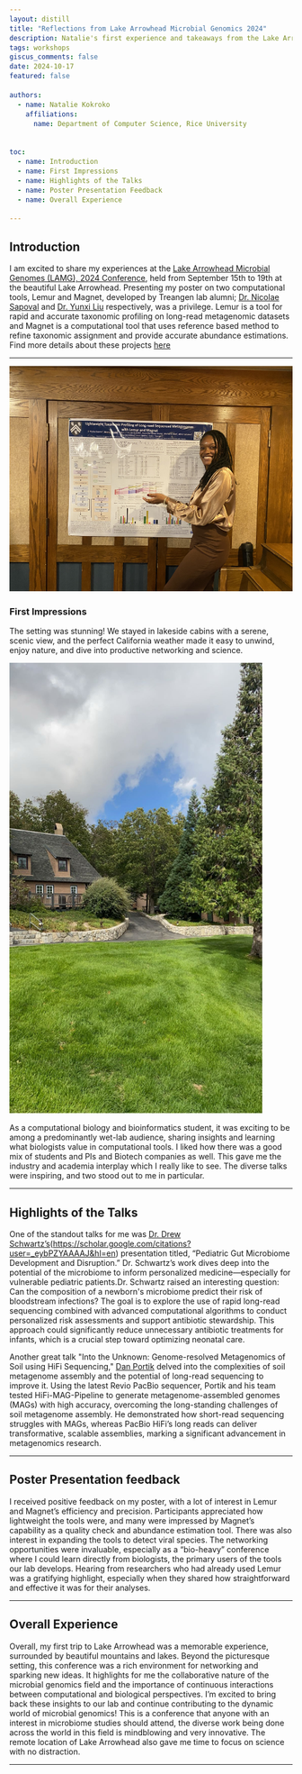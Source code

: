 ```yaml
---
layout: distill
title: "Reflections from Lake Arrowhead Microbial Genomics 2024"
description: Natalie's first experience and takeaways from the Lake Arrowhead Microbial Genomes Conference, 2024. 
tags: workshops
giscus_comments: false
date: 2024-10-17
featured: false

authors:
  - name: Natalie Kokroko
    affiliations: 
      name: Department of Computer Science, Rice University


toc:
  - name: Introduction
  - name: First Impressions
  - name: Highlights of the Talks
  - name: Poster Presentation Feedback
  - name: Overall Experience

---
```


## Introduction
I am excited to share my experiences at the [Lake Arrowhead Microbial Genomes (LAMG), 2024 Conference](https://www.lamg.info/conference-site), held from September 15th to 19th at the beautiful Lake Arrowhead. Presenting my poster on two computational tools, Lemur and Magnet, developed by Treangen lab alumni; [Dr. Nicolae Sapoval](https://scholar.google.com/citations?user=HEwzrPEAAAAJ&hl=en) and [Dr. Yunxi Liu](https://scholar.google.com/citations?user=v39CxLgAAAAJ&hl=zh-CN) respectively, was a privilege. Lemur is a tool for rapid and accurate taxonomic profiling on long-read metagenomic datasets and Magnet is a computational tool that uses reference based method to refine taxonomic assignment and provide accurate abundance estimations. Find more details about these projects [here](https://github.com/treangenlab/lemur)

---

<div class="text-align: center;">
  <img src="/assets/img/posterLAMG.jpeg" alt="Lemur/Magnet poster presentation" height="400">
</div>

### First Impressions
The setting was stunning! We stayed in lakeside cabins with a serene, scenic view, and the perfect California weather made it easy to unwind, enjoy nature, and dive into productive networking and science.

<div class="text-align: center;">
  <img src="/assets/img/LakeArrowhead.jpeg" alt="Lake Arrowhead Conference Centre" height="800">
</div>

As a computational biology and bioinformatics student, it was exciting to be among a predominantly wet-lab audience, sharing insights and learning what biologists value in computational tools. I liked how there was a good mix of students and PIs and Biotech companies as well. This gave me the industry and academia interplay which I really like to see. The diverse talks were inspiring, and two stood out to me in particular.

---

## Highlights of the Talks
One of the standout talks for me was [Dr. Drew Schwartz’s](https://djschwartzlab.wustl.edu/)(https://scholar.google.com/citations?user=_eybPZYAAAAJ&hl=en) presentation titled, “Pediatric Gut Microbiome Development and Disruption.” Dr. Schwartz’s work dives deep into the potential of the microbiome to inform personalized medicine—especially for vulnerable pediatric patients.Dr. Schwartz raised an interesting question: Can the composition of a newborn's microbiome predict their risk of bloodstream infections? The goal is to explore the use of rapid long-read sequencing combined with advanced computational algorithms to conduct personalized risk assessments and support antibiotic stewardship. This approach could significantly reduce unnecessary antibiotic treatments for infants, which is a crucial step toward optimizing neonatal care.

Another great talk "Into the Unknown: Genome-resolved Metagenomics of Soil using HiFi Sequencing," [Dan Portik](https://scholar.google.com/citations?user=xZFaH9oAAAAJ&hl=en) delved into the complexities of soil metagenome assembly and the potential of long-read sequencing to improve it. Using the latest Revio PacBio sequencer, Portik and his team tested HiFi-MAG-Pipeline to generate metagenome-assembled genomes (MAGs) with high accuracy, overcoming the long-standing challenges of soil metagenome assembly. He demonstrated how short-read sequencing struggles with MAGs, whereas PacBio HiFi’s long reads can deliver transformative, scalable assemblies, marking a significant advancement in metagenomics research.

---

## Poster Presentation feedback
I received positive feedback on my poster, with a lot of interest in Lemur and Magnet’s efficiency and precision. Participants appreciated how lightweight the tools were, and many were impressed by Magnet’s capability as a quality check and abundance estimation tool. There was also interest in expanding the tools to detect viral species.
The networking opportunities were invaluable, especially as a “bio-heavy” conference where I could learn directly from biologists, the primary users of the tools our lab develops. Hearing from researchers who had already used Lemur was a gratifying highlight, especially when they shared how straightforward and effective it was for their analyses.

---

## Overall Experience
Overall, my first trip to Lake Arrowhead was a memorable experience, surrounded by beautiful mountains and lakes. Beyond the picturesque setting, this conference was a rich environment for networking and sparking new ideas. It highlights for me the collaborative nature of the microbial genomics field and the importance of continuous interactions between computational and biological perspectives. I’m excited to bring back these insights to our lab and continue contributing to the dynamic world of microbial genomics! This is a conference that anyone with an interest in microbiome studies should attend, the diverse work being done across the world in this field is mindblowing and very innovative. The remote location of Lake Arrowhead also gave me time to focus on science with no distraction. 



---

